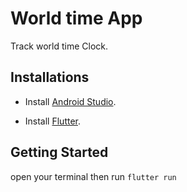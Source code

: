 # World time App

Track world time Clock.


## Installations

- Install [Android Studio](https://developer.android.com/studio).

- Install [Flutter](https://flutter.dev/docs/get-started/install).


## Getting Started

open your terminal then run `flutter run`
